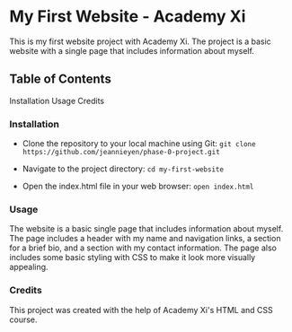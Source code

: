 # My First Website - Academy Xi
This is my first website project with Academy Xi. The project is a basic website with a single page that includes information about myself.

## Table of Contents
Installation
Usage
Credits

### Installation
- Clone the repository to your local machine using Git:
```git clone https://github.com/jeannieyen/phase-0-project.git```

- Navigate to the project directory:
```cd my-first-website```

- Open the index.html file in your web browser:
```open index.html```

### Usage
The website is a basic single page that includes information about myself. The page includes a header with my name and navigation links, a section for a brief bio, and a section with my contact information. The page also includes some basic styling with CSS to make it look more visually appealing.

### Credits
This project was created with the help of Academy Xi's HTML and CSS course.
